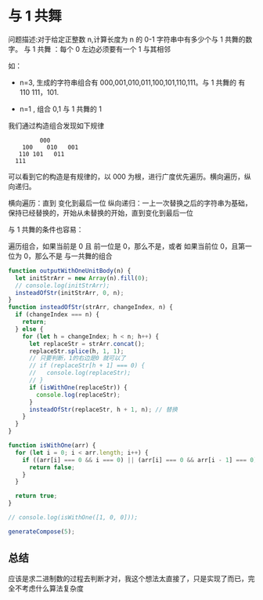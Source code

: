 # 与 1 共舞

问题描述:对于给定正整数 n,计算长度为 n 的 0-1 字符串中有多少个与 1 共舞的数字。
与 1 共舞 ：每个 0 左边必须要有一个 1 与其相邻

如：

- n=3, 生成的字符串组合有 000,001,010,011,100,101,110,111。与 1 共舞的 有 110 111，101.

- n=1 , 组合 0,1 与 1 共舞的 1

我们通过构造组合发现如下规律

```
         000
    100    010   001
   110 101   011
  111
```

可以看到它的构造是有规律的，以 000 为根，进行广度优先遍历。横向遍历，纵向递归。

横向遍历：直到 变化到最后一位
纵向递归：一上一次替换之后的字符串为基础，保持已经替换的，开始从未替换的开始，直到变化到最后一位

与 1 共舞的条件也容易：

遍历组合，如果当前是 0 且 前一位是 0，那么不是，或者 如果当前位 0，且第一位为 0，那么不是 与一共舞的组合

```js
function outputWithOneUnitBody(n) {
  let initStrArr = new Array(n).fill(0);
  // console.log(initStrArr);
  insteadOfStr(initStrArr, 0, n);
}
function insteadOfStr(strArr, changeIndex, n) {
  if (changeIndex === n) {
    return;
  } else {
    for (let h = changeIndex; h < n; h++) {
      let replaceStr = strArr.concat();
      replaceStr.splice(h, 1, 1);
      // 只要判断，1的右边是0 就可以了
      // if (replaceStr[h + 1] === 0) {
      //   console.log(replaceStr);
      // }
      if (isWithOne(replaceStr)) {
        console.log(replaceStr);
      }
      insteadOfStr(replaceStr, h + 1, n); // 替换
    }
  }
}

function isWithOne(arr) {
  for (let i = 0; i < arr.length; i++) {
    if ((arr[i] === 0 && i === 0) || (arr[i] === 0 && arr[i - 1] === 0)) {
      return false;
    }
  }

  return true;
}

// console.log(isWithOne([1, 0, 0]));

generateCompose(5);
```

## 总结

应该是求二进制数的过程去判断才对，我这个想法太直接了，只是实现了而已，完全不考虑什么算法复杂度
